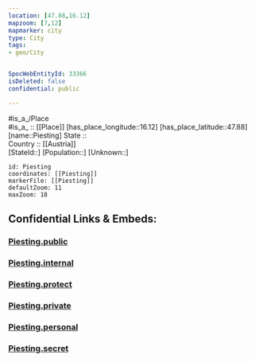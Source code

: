 ```yaml
---
location: [47.88,16.12] 
mapzoom: [7,12] 
mapmarker: city 
type: City
tags:
- geo/City


SpocWebEntityId: 33366
isDeleted: false
confidential: public

---
```

#is_a_/Place  
#is_a_ :: [[Place]] 
[has_place_longitude::16.12] 
[has_place_latitude::47.88] 
[name::Piesting] 
State ::  
Country :: [[Austria]]  
[StateId::] 
[Population::] 
[Unknown::] 


```leaflet
id: Piesting
coordinates: [[Piesting]] 
markerFile: [[Piesting]] 
defaultZoom: 11 
maxZoom: 18
```


## Confidential Links & Embeds: 

### [Piesting.public](/_public/\Earth\Continent\Europe\Europe~Central\Austria\Austrias_States\Niederösterreich\CityPiesting.public.md) 

### [Piesting.internal](/_internal/\Earth\Continent\Europe\Europe~Central\Austria\Austrias_States\Niederösterreich\CityPiesting.internal.md) 

### [Piesting.protect](/_protect/\Earth\Continent\Europe\Europe~Central\Austria\Austrias_States\Niederösterreich\CityPiesting.protect.md) 

### [Piesting.private](/_private/\Earth\Continent\Europe\Europe~Central\Austria\Austrias_States\Niederösterreich\CityPiesting.private.md) 

### [Piesting.personal](/_personal/\Earth\Continent\Europe\Europe~Central\Austria\Austrias_States\Niederösterreich\CityPiesting.personal.md) 

### [Piesting.secret](/_secret/\Earth\Continent\Europe\Europe~Central\Austria\Austrias_States\Niederösterreich\CityPiesting.secret.md)


